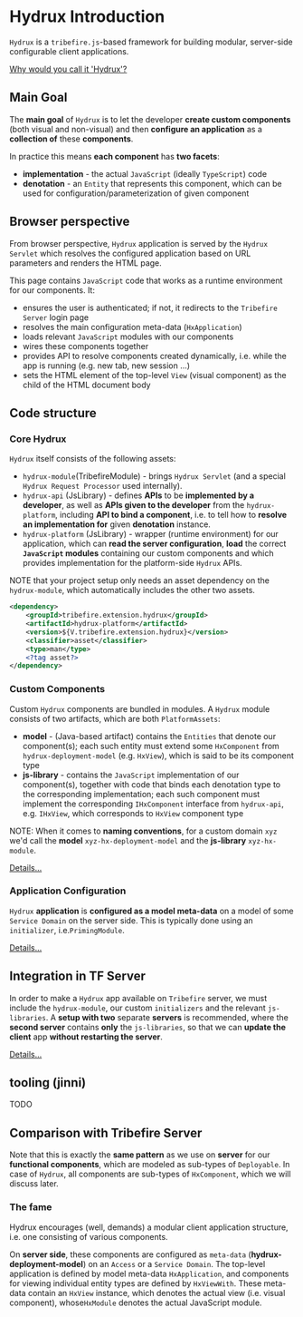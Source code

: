 # Hydrux Introduction

`Hydrux` is a `tribefire.js`-based framework for building modular, server-side configurable client applications.

[Why would you call it 'Hydrux'?](hx-name.md)

## Main Goal

The **main goal** of `Hydrux` is to let the developer **create custom components** (both visual and non-visual) and then **configure an application** as a **collection of** these **components**.

In practice this means **each component** has **two facets**:
* **implementation** - the actual `JavaScript` (ideally `TypeScript`) code
* **denotation** - an `Entity` that represents this component, which can be used for configuration/parameterization of given component

## Browser perspective

From browser perspective, `Hydrux` application is served by the `Hydrux Servlet` which resolves the configured application based on URL parameters and renders the HTML page.

This page contains `JavaScript` code that works as a runtime environment for our components. It:
* ensures the user is authenticated; if not, it redirects to the `Tribefire Server` login page
* resolves the main configuration meta-data (`HxApplication`)
* loads relevant `JavaScript` modules with our components
* wires these components together
* provides API to resolve components created dynamically, i.e. while the app is running (e.g. new tab, new session ...)
* sets the HTML element of the top-level `View` (visual component) as the child of the HTML document body

## Code structure

### Core Hydrux

`Hydrux` itself consists of the following assets:

* `hydrux-module`(TribefireModule) - brings `Hydrux Servlet` (and a special `Hydrux Request Processor` used internally).
* `hydrux-api` (JsLibrary) - defines **APIs** to be **implemented by a developer**, as well as **APIs given to the developer** from the `hydrux-platform`, including **API to bind a component**, i.e. to tell how to **resolve an implementation for** given **denotation** instance.
* `hydrux-platform` (JsLibrary) - wrapper (runtime environment) for our application, which can **read the server configuration**, **load** the correct **`JavaScript` modules** containing our custom components and which provides implementation for the platform-side `Hydrux` APIs.

NOTE that your project setup only needs an asset dependency on the `hydrux-module`, which automatically includes the other two assets.

```xml
<dependency>
    <groupId>tribefire.extension.hydrux</groupId>
    <artifactId>hydrux-platform</artifactId>
    <version>${V.tribefire.extension.hydrux}</version>
    <classifier>asset</classifier>
    <type>man</type>
    <?tag asset?>
</dependency>
```

### Custom Components

Custom `Hydrux` components are bundled in modules. A `Hydrux` module consists of two artifacts, which are both `PlatformAssets`:

* **model** - (Java-based artifact) contains the `Entities` that denote our component(s); each such entity must extend some `HxComponent` from `hydrux-deployment-model` (e.g. `HxView`), which is said to be its component type
* **js-library** - contains the `JavaScript` implementation of our component(s), together with code that binds each denotation type to the corresponding implementation; each such component must implement the corresponding `IHxComponent` interface from `hydrux-api`, e.g. `IHxView`, which corresponds to `HxView` component type

NOTE: When it comes to **naming conventions**, for a custom domain `xyz` we'd call the **model** `xyz-hx-deployment-model` and the **js-library** `xyz-hx-module`.

[Details...](./hx-components.md)

### Application Configuration

`Hydrux` **application** is **configured as a model meta-data** on a model of some `Service Domain` on the server side. This is typically done using an `initializer`, i.e.`PrimingModule`.

[Details...](./hx-app-config.md)


## Integration in TF Server

In order to make a `Hydrux` app available on `Tribefire` server, we must include the `hydrux-module`, our custom `initializers` and the relevant `js-libraries`. A **setup with two** separate **servers** is recommended, where the **second server** contains **only** the `js-libraries`, so that we can **update the client** app **without restarting the server**.

[Details...](./hx-setup.md)

## tooling (jinni)

TODO

## Comparison with Tribefire Server

Note that this is exactly the **same pattern** as we use on **server** for our **functional components**, which are modeled as sub-types of `Deployable`. In case of `Hydrux`, all components are sub-types of `HxComponent`, which we will discuss later.








### The fame

Hydrux encourages (well, demands) a modular client application structure, i.e. one consisting of various components.

On **server side**, these components are configured as `meta-data` (**hydrux-deployment-model**) on an `Access` or a `Service Domain`. The top-level application is defined by model meta-data `HxApplication`, and components for viewing individual entity types are defined by `HxViewWith`. These meta-data contain an `HxView` instance, which denotes the actual view (i.e. visual component), whose`HxModule` denotes the actual JavaScript module.



